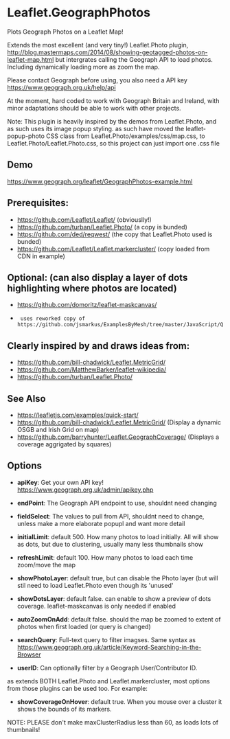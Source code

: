 # Leaflet.GeographPhotos
Plots Geograph Photos on a Leaflet Map!

Extends the most excellent (and very tiny!) Leaflet.Photo plugin,
http://blog.mastermaps.com/2014/08/showing-geotagged-photos-on-leaflet-map.html
 but intergrates calling the Geograph API to load photos. Including dynamically loading more as zoom the map. 

Please contact Geograph before using, you also need a API key
https://www.geograph.org.uk/help/api

At the moment, hard coded to work with Geograph Britain and Ireland, with minor adaptations should be able to work with other projects. 


Note: This plugin is heavily inspired by the demos from Leaflet.Photo, and as such uses its image popup styling. 
as such have moved the leaflet-popup-photo CSS class from Leaflet.Photo/examples/css/map.css, to Leaflet.Photo/Leaflet.Photo.css, 
so this project can just import one .css file

## Demo
https://www.geograph.org/leaflet/GeographPhotos-example.html


## Prerequisites:
*   https://github.com/Leaflet/Leaflet/    (obviouslly!)
*   https://github.com/turban/Leaflet.Photo/    (a copy is bunded)
*   https://github.com/ded/reqwest/              (the copy that Leaflet.Photo used is bunded) 
*   https://github.com/Leaflet/Leaflet.markercluster/   (copy loaded from CDN in example) 

## Optional: (can also display a layer of dots highlighting where photos are located)
*   https://github.com/domoritz/leaflet-maskcanvas/
*      uses reworked copy of https://github.com/jsmarkus/ExamplesByMesh/tree/master/JavaScript/QuadTree

## Clearly inspired by and draws ideas from:
*   https://github.com/bill-chadwick/Leaflet.MetricGrid/
*   https://github.com/MatthewBarker/leaflet-wikipedia/
*   https://github.com/turban/Leaflet.Photo/

## See Also 
*   https://leafletjs.com/examples/quick-start/
*   https://github.com/bill-chadwick/Leaflet.MetricGrid/    (Display a dynamic OSGB and Irish Grid on map) 
*   https://github.com/barryhunter/Leaflet.GeographCoverage/    (Displays a coverage aggrigated by squares)


## Options

* **apiKey**: Get your own API key! https://www.geograph.org.uk/admin/apikey.php
* **endPoint**: The Geograph API endpoint to use, shouldnt need changing
* **fieldSelect**: The values to pull from API, shouldnt need to change, unless make a more elaborate popupl and want more detail
* **initialLimit**: default 500. How many photos to load initially. All will show as dots, but due to clustering, usually many less thumbnails show
* **refreshLimit**: default 100. How many photos to load each time zoom/move the map


* **showPhotoLayer**: default true, but can disable the Photo layer (but will stil need to load Leaflet.Photo even though its 'unused'
* **showDotsLayer**: default false. can enable to show a preview of dots coverage. leaflet-maskcanvas is only needed if enabled
* **autoZoomOnAdd**: default false. should the map be zoomed to extent of photos when first loaded (or query is changed) 

* **searchQuery**: Full-text query to filter imagses. Same syntax as https://www.geograph.org.uk/article/Keyword-Searching-in-the-Browser
* **userID**: Can optionally filter by a Geograph User/Contributor ID.  

as extends BOTH Leaflet.Photo and Leaflet.markercluster, most options from those plugins can be used too. For example: 

* **showCoverageOnHover**: default true. When you mouse over a cluster it shows the bounds of its markers.

NOTE: PLEASE don't make maxClusterRadius less than 60, as loads lots of thumbnails!

